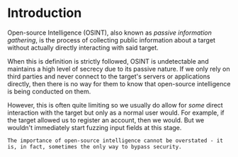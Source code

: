 # Introduction
Open-source Intelligence (OSINT), also known as *passive information gathering*, is the process of collecting public information about a target without actually directly interacting with said target. 

When this is definition is strictly followed, OSINT is undetectable and maintains a high level of secrecy due to its passive nature. If we only rely on third parties and never connect to the target's servers or applications directly, then there is no way for them to know that open-source intelligence is being conducted on them.

However, this is often quite limiting so we usually do allow for *some* direct interaction with the target but only as a normal user would. For example, if the target allowed us to register an account, then we would. But we wouldn't immediately start fuzzing input fields at this stage.

```admonish warning title="The Importance of OSINT"
The importance of open-source intelligence cannot be overstated - it is, in fact, sometimes the only way to bypass security.
```